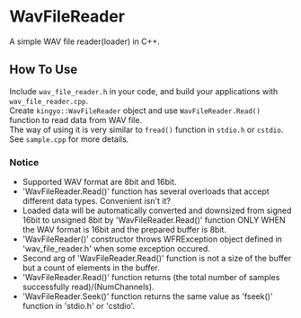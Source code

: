 # WavFileReader
A simple WAV file reader(loader) in C++.

  
## How To Use
Include `wav_file_reader.h` in your code, and build your applications with `wav_file_reader.cpp`.  
Create `kingyo::WavFileReader` object and use `WavFileReader.Read()` function to read data from WAV file.  
The way of using it is very similar to  `fread()` function in `stdio.h` or `cstdio`.  
See `sample.cpp` for more details.

### Notice
* Supported WAV format are 8bit and 16bit.
* 'WavFileReader.Read()' function has several overloads that accept different data types. Convenient isn't it?
* Loaded data will be automatically converted and downsized from signed 16bit to unsigned 8bit by 'WavFileReader.Read()' function ONLY WHEN the WAV format is 16bit and the prepared buffer is 8bit.
* 'WavFileReader()' constructor throws WFRException object defined in 'wav_file_reader.h' when some exception occured.
* Second arg of 'WavFileReader.Read()' function is not a size of the buffer but a count of elements in the buffer.
* 'WavFileReader.Read()' function returns (the total number of samples successfully read)/(NumChannels).
* 'WavFileReader.Seek()' function returns the same value as 'fseek()' function in 'stdio.h' or 'cstdio'.
